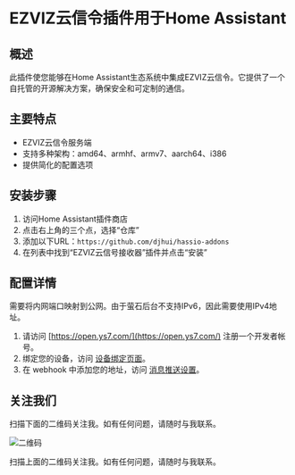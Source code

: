 # EZVIZ云信令插件用于Home Assistant

## 概述

此插件使您能够在Home Assistant生态系统中集成EZVIZ云信令。它提供了一个自托管的开源解决方案，确保安全和可定制的通信。

## 主要特点

- EZVIZ云信令服务端
- 支持多种架构：amd64、armhf、armv7、aarch64、i386
- 提供简化的配置选项

## 安装步骤

1. 访问Home Assistant插件商店
2. 点击右上角的三个点，选择“仓库”
3. 添加以下URL：`https://github.com/djhui/hassio-addons`
4. 在列表中找到“EZVIZ云信号接收器”插件并点击“安装”

## 配置详情
需要将内网端口映射到公网。由于萤石后台不支持IPv6，因此需要使用IPv4地址。

1. 请访问 [https://open.ys7.com/](https://open.ys7.com/) 注册一个开发者帐号。
2. 绑定您的设备，访问 [设备绑定页面](https://open.ys7.com/console/device.html)。
3. 在 webhook 中添加您的地址，访问 [消息推送设置](https://open.ys7.com/console/messagePush.html)。



## 关注我们

扫描下面的二维码关注我。如有任何问题，请随时与我联系。

![二维码](https://gitee.com/desmond_GT/hassio-addons/raw/main/WeChat_QRCode.png)

扫描上面的二维码关注我。如有任何问题，请随时与我联系。